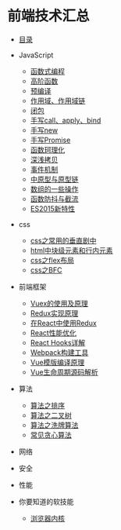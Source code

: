 # 前端技术汇总
* [目录](README.md)

* JavaScript
  * [函数式编程](./jsDocument/document12.md)
  * [高阶函数](./jsDocument/document0.md)
  * [预编译](./jsDocument/document2.md)
  * [作用域、作用域链](./jsDocument/document3.md)
  * [闭包](./jsDocument/document4.md)
  * [手写call、apply、bind](./jsDocument/document1.md)
  * [手写new](./jsDocument/document5.md)
  * [手写Promise](./jsDocument/document13.md)
  * [函数珂理化](./jsDocument/document6.md)
  * [深浅拷贝](./jsDocument/document7.md)
  * [事件机制](./jsDocument/document8.md)
  * [中原型与原型链](./jsDocument/document9.md)
  * [数组的一些操作](./jsDocument/document10.md)
  * [函数防抖与截流](./jsDocument/document11.md)
  * [ES2015新特性](./jsDocument/document14.md)
* css 
  * [css之常用的垂直剧中](./cssDocument/document1.md)
  * [html中块级元素和行内元素](./cssDocument/document2.md)
  * [css之flex布局](./cssDocument/document3.md)
  * [css之BFC](./cssDocument/document4.md)
* 前端框架
  * [Vuex的使用及原理](./vueDocument/document1.md)
  * [Redux实现原理](./vueDocument/document2.md)
  * [在React中使用Redux](./vueDocument/document3.md)
  * [React性能优化](./vueDocument/document4.md)
  * [React Hooks详解](./vueDocument/document5.md)
  * [Webpack构建工具](./vueDocument/document6.md)
  * [Vue模版编译原理](./vueDocument/document7.md)
  * [Vue生命周期源码解析](./vueDocument/document8.md)
* 算法
  * [算法之排序](./algorithmDocument/document4.md)
  * [算法之二叉树](./algorithmDocument/document1.md)
  * [算法之洗牌算法](./algorithmDocument/document2.md)
  * [常见贪心算法](./algorithmDocument/document5.md)
* 网络
* 安全
* 性能

* 你要知道的软技能
  * [浏览器内核](./otherDocument/document.md)

